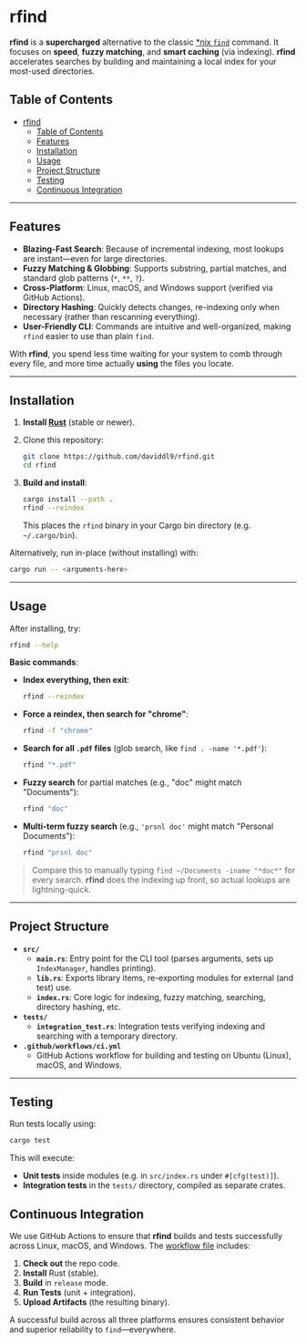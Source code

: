 # rfind

**rfind** is a **supercharged** alternative to the classic [\*nix `find`](https://man7.org/linux/man-pages/man1/find.1.html) command. It focuses on **speed**, **fuzzy matching**, and **smart caching** (via indexing). **rfind** accelerates searches by building and maintaining a local index for your most-used directories.

## Table of Contents
- [rfind](#rfind)
  - [Table of Contents](#table-of-contents)
  - [Features](#features)
  - [Installation](#installation)
  - [Usage](#usage)
  - [Project Structure](#project-structure)
  - [Testing](#testing)
  - [Continuous Integration](#continuous-integration)

---

## Features

- **Blazing-Fast Search**: Because of incremental indexing, most lookups are instant—even for large directories.  
- **Fuzzy Matching & Globbing**: Supports substring, partial matches, and standard glob patterns (`*`, `**`, `?`).  
- **Cross-Platform**: Linux, macOS, and Windows support (verified via GitHub Actions).  
- **Directory Hashing**: Quickly detects changes, re-indexing only when necessary (rather than rescanning everything).  
- **User-Friendly CLI**: Commands are intuitive and well-organized, making `rfind` easier to use than plain `find`.  

With **rfind**, you spend less time waiting for your system to comb through every file, and more time actually **using** the files you locate.

---

## Installation

1. **Install [Rust](https://www.rust-lang.org/tools/install)** (stable or newer).
2. Clone this repository:

   ```bash
   git clone https://github.com/daviddl9/rfind.git
   cd rfind
   ```

3. **Build and install**:

   ```bash
   cargo install --path .
   rfind --reindex
   ```
   
   This places the `rfind` binary in your Cargo bin directory (e.g. `~/.cargo/bin`).

Alternatively, run in-place (without installing) with:

```bash
cargo run -- <arguments-here>
```

---

## Usage

After installing, try:

```bash
rfind --help
```

**Basic commands**:

- **Index everything, then exit**:

  ```bash
  rfind --reindex
  ```

- **Force a reindex, then search for "chrome"**:

  ```bash
  rfind -f "chrome"
  ```

- **Search for all `.pdf` files** (glob search, like `find . -name '*.pdf'`):

  ```bash
  rfind "*.pdf"
  ```

- **Fuzzy search** for partial matches (e.g., "doc" might match "Documents"):

  ```bash
  rfind "doc"
  ```

- **Multi-term fuzzy search** (e.g., `'prsnl doc'` might match "Personal Documents"):

  ```bash
  rfind "prsnl doc"
  ```

> Compare this to manually typing `find ~/Documents -iname "*doc*"` for every search. **rfind** does the indexing up front, so actual lookups are lightning-quick.

---

## Project Structure

- **`src/`**  
  - **`main.rs`**: Entry point for the CLI tool (parses arguments, sets up `IndexManager`, handles printing).  
  - **`lib.rs`**: Exports library items, re-exporting modules for external (and test) use.  
  - **`index.rs`**: Core logic for indexing, fuzzy matching, searching, directory hashing, etc.  
- **`tests/`**  
  - **`integration_test.rs`**: Integration tests verifying indexing and searching with a temporary directory.  
- **`.github/workflows/ci.yml`**  
  - GitHub Actions workflow for building and testing on Ubuntu (Linux), macOS, and Windows.

---

## Testing

Run tests locally using:

```bash
cargo test
```

This will execute:

- **Unit tests** inside modules (e.g. in `src/index.rs` under `#[cfg(test)]`).  
- **Integration tests** in the `tests/` directory, compiled as separate crates.



## Continuous Integration

We use GitHub Actions to ensure that **rfind** builds and tests successfully across Linux, macOS, and Windows. The [workflow file](.github/workflows/ci.yml) includes:

1. **Check out** the repo code.  
2. **Install** Rust (stable).  
3. **Build** in `release` mode.  
4. **Run Tests** (unit + integration).  
5. **Upload Artifacts** (the resulting binary).  

A successful build across all three platforms ensures consistent behavior and superior reliability to `find`—everywhere.